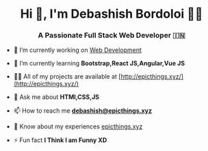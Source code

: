 <h1 align="center">Hi 👋, I'm Debashish Bordoloi 👨‍💻 </h1>
<h3 align="center">A Passionate Full Stack Web Developer 🇮🇳</h3>

- 🔭 I’m currently working on [Web Development ](http://epicthings.xyz/)

- 🌱 I’m currently learning **Bootstrap,React JS,Angular,Vue JS**

- 👨‍💻 All of my projects are available at [http://epicthings.xyz/](http://epicthings.xyz/)

- 💬 Ask me about **HTMl,CSS,JS**

- 📫 How to reach me **debashish@epicthings.xyz**

- 📄 Know about my experiences [epicthings.xyz](ebashish@epicthings.xyz)

- ⚡ Fun fact **I Think I am Funny XD**
